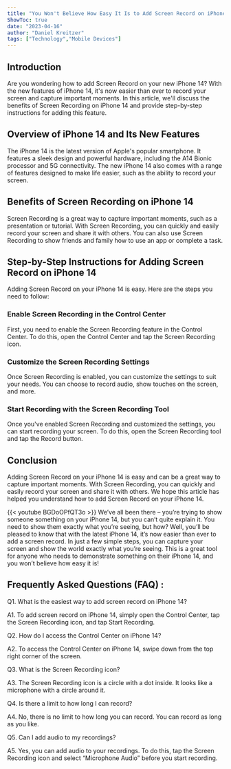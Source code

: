 ```yaml
---
title: "You Won't Believe How Easy It Is to Add Screen Record on iPhone 14!"
ShowToc: true 
date: "2023-04-16"
author: "Daniel Kreitzer" 
tags: ["Technology","Mobile Devices"]
---
```

## Introduction

Are you wondering how to add Screen Record on your new iPhone 14? With the new features of iPhone 14, it's now easier than ever to record your screen and capture important moments. In this article, we'll discuss the benefits of Screen Recording on iPhone 14 and provide step-by-step instructions for adding this feature.

## Overview of iPhone 14 and Its New Features

The iPhone 14 is the latest version of Apple's popular smartphone. It features a sleek design and powerful hardware, including the A14 Bionic processor and 5G connectivity. The new iPhone 14 also comes with a range of features designed to make life easier, such as the ability to record your screen.

## Benefits of Screen Recording on iPhone 14

Screen Recording is a great way to capture important moments, such as a presentation or tutorial. With Screen Recording, you can quickly and easily record your screen and share it with others. You can also use Screen Recording to show friends and family how to use an app or complete a task.

## Step-by-Step Instructions for Adding Screen Record on iPhone 14

Adding Screen Record on your iPhone 14 is easy. Here are the steps you need to follow:

### Enable Screen Recording in the Control Center

First, you need to enable the Screen Recording feature in the Control Center. To do this, open the Control Center and tap the Screen Recording icon.

### Customize the Screen Recording Settings

Once Screen Recording is enabled, you can customize the settings to suit your needs. You can choose to record audio, show touches on the screen, and more.

### Start Recording with the Screen Recording Tool

Once you've enabled Screen Recording and customized the settings, you can start recording your screen. To do this, open the Screen Recording tool and tap the Record button.

## Conclusion

Adding Screen Record on your iPhone 14 is easy and can be a great way to capture important moments. With Screen Recording, you can quickly and easily record your screen and share it with others. We hope this article has helped you understand how to add Screen Record on your iPhone 14.

{{< youtube BGDoOPfQT3o >}} 
We’ve all been there – you’re trying to show someone something on your iPhone 14, but you can’t quite explain it. You need to show them exactly what you’re seeing, but how? Well, you’ll be pleased to know that with the latest iPhone 14, it’s now easier than ever to add a screen record. In just a few simple steps, you can capture your screen and show the world exactly what you’re seeing. This is a great tool for anyone who needs to demonstrate something on their iPhone 14, and you won’t believe how easy it is!

## Frequently Asked Questions (FAQ) :
Q1. What is the easiest way to add screen record on iPhone 14?

A1. To add screen record on iPhone 14, simply open the Control Center, tap the Screen Recording icon, and tap Start Recording.

Q2. How do I access the Control Center on iPhone 14?

A2. To access the Control Center on iPhone 14, swipe down from the top right corner of the screen.

Q3. What is the Screen Recording icon?

A3. The Screen Recording icon is a circle with a dot inside. It looks like a microphone with a circle around it.

Q4. Is there a limit to how long I can record?

A4. No, there is no limit to how long you can record. You can record as long as you like.

Q5. Can I add audio to my recordings?

A5. Yes, you can add audio to your recordings. To do this, tap the Screen Recording icon and select “Microphone Audio” before you start recording.


